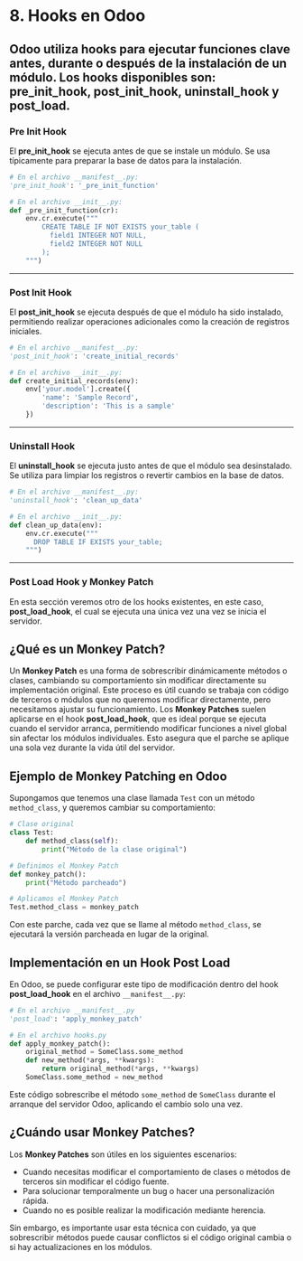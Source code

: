 # 8. Hooks en Odoo

Odoo utiliza **hooks** para ejecutar funciones clave antes, durante o después de la instalación de un módulo. Los hooks disponibles son: **pre_init_hook**, **post_init_hook**, **uninstall_hook** y **post_load**.
---
### Pre Init Hook

El **pre_init_hook** se ejecuta antes de que se instale un módulo. Se usa típicamente para preparar la base de datos para la instalación.

```python
# En el archivo __manifest__.py:
'pre_init_hook': '_pre_init_function'

# En el archivo __init__.py:
def _pre_init_function(cr):
    env.cr.execute("""
        CREATE TABLE IF NOT EXISTS your_table (
          field1 INTEGER NOT NULL,
          field2 INTEGER NOT NULL
        );
    """)
```
---
### Post Init Hook

El **post_init_hook** se ejecuta después de que el módulo ha sido instalado, permitiendo realizar operaciones adicionales como la creación de registros iniciales.

```python
# En el archivo __manifest__.py:
'post_init_hook': 'create_initial_records'

# En el archivo __init__.py:
def create_initial_records(env):
    env['your.model'].create({
        'name': 'Sample Record',
        'description': 'This is a sample'
    })
```
---
### Uninstall Hook

El **uninstall_hook** se ejecuta justo antes de que el módulo sea desinstalado. Se utiliza para limpiar los registros o revertir cambios en la base de datos.

```python
# En el archivo __manifest__.py:
'uninstall_hook': 'clean_up_data'

# En el archivo __init__.py:
def clean_up_data(env):
    env.cr.execute("""
      DROP TABLE IF EXISTS your_table;
    """)
```
---
### Post Load Hook y Monkey Patch
En esta sección veremos otro de los hooks existentes, en este caso, **post_load_hook**, el cual se ejecuta una única vez una vez se inicia el servidor.

## ¿Qué es un Monkey Patch?

Un **Monkey Patch** es una forma de sobrescribir dinámicamente métodos o clases, cambiando su comportamiento sin modificar directamente su implementación original. Este proceso es útil cuando se trabaja con código de terceros o módulos que no queremos modificar directamente, pero necesitamos ajustar su funcionamiento.
Los **Monkey Patches** suelen aplicarse en el hook **post_load_hook**, que es ideal porque se ejecuta cuando el servidor arranca, permitiendo modificar funciones a nivel global sin afectar los módulos individuales. Esto asegura que el parche se aplique una sola vez durante la vida útil del servidor.

## Ejemplo de Monkey Patching en Odoo

Supongamos que tenemos una clase llamada `Test` con un método `method_class`, y queremos cambiar su comportamiento:

```python
# Clase original
class Test:
    def method_class(self):
        print("Método de la clase original")

# Definimos el Monkey Patch
def monkey_patch():
    print("Método parcheado")

# Aplicamos el Monkey Patch
Test.method_class = monkey_patch
```

Con este parche, cada vez que se llame al método `method_class`, se ejecutará la versión parcheada en lugar de la original.

## Implementación en un Hook Post Load

En Odoo, se puede configurar este tipo de modificación dentro del hook **post_load_hook** en el archivo `__manifest__.py`:

```python
# En el archivo __manifest__.py
'post_load': 'apply_monkey_patch'

# En el archivo hooks.py
def apply_monkey_patch():
    original_method = SomeClass.some_method
    def new_method(*args, **kwargs):
        return original_method(*args, **kwargs)
    SomeClass.some_method = new_method
```
Este código sobrescribe el método `some_method` de `SomeClass` durante el arranque del servidor Odoo, aplicando el cambio solo una vez.

## ¿Cuándo usar Monkey Patches?

Los **Monkey Patches** son útiles en los siguientes escenarios:
- Cuando necesitas modificar el comportamiento de clases o métodos de terceros sin modificar el código fuente.
- Para solucionar temporalmente un bug o hacer una personalización rápida.
- Cuando no es posible realizar la modificación mediante herencia.

Sin embargo, es importante usar esta técnica con cuidado, ya que sobrescribir métodos puede causar conflictos si el código original cambia o si hay actualizaciones en los módulos.

